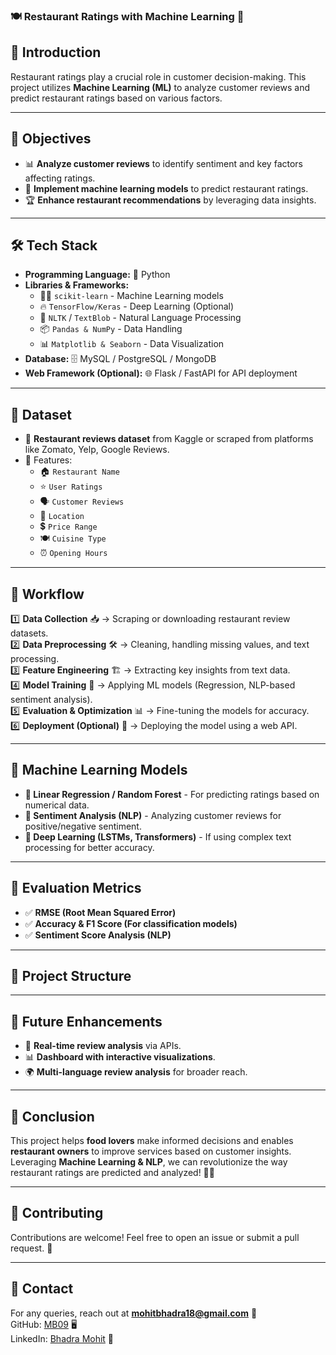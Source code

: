 ### 🍽️ Restaurant Ratings with Machine Learning 🤖

## 📌 Introduction
Restaurant ratings play a crucial role in customer decision-making. This project utilizes **Machine Learning (ML)** to analyze customer reviews and predict restaurant ratings based on various factors.

---

## 🎯 Objectives
- 📊 **Analyze customer reviews** to identify sentiment and key factors affecting ratings.
- 🤖 **Implement machine learning models** to predict restaurant ratings.
- 🏆 **Enhance restaurant recommendations** by leveraging data insights.

---

## 🛠️ Tech Stack
- **Programming Language:** 🐍 Python  
- **Libraries & Frameworks:**  
  - 🏋️‍♂️ `scikit-learn` - Machine Learning models  
  - 🔥 `TensorFlow/Keras` - Deep Learning (Optional)  
  - 📝 `NLTK` / `TextBlob` - Natural Language Processing  
  - 📦 `Pandas & NumPy` - Data Handling  
  - 📊 `Matplotlib & Seaborn` - Data Visualization  
- **Database:** 🗄️ MySQL / PostgreSQL / MongoDB  
- **Web Framework (Optional):** 🌐 Flask / FastAPI for API deployment  

---

## 📌 Dataset
- 🍛 **Restaurant reviews dataset** from Kaggle or scraped from platforms like Zomato, Yelp, Google Reviews.
- 📜 Features:
  - 🏠 `Restaurant Name`
  - ⭐ `User Ratings`
  - 🗣️ `Customer Reviews`
  - 📍 `Location`
  - 💲 `Price Range`
  - 🍽️ `Cuisine Type`
  - ⏰ `Opening Hours`
  
---

## 🔄 Workflow
1️⃣ **Data Collection** 📥 → Scraping or downloading restaurant review datasets.  
2️⃣ **Data Preprocessing** 🛠️ → Cleaning, handling missing values, and text processing.  
3️⃣ **Feature Engineering** 🏗️ → Extracting key insights from text data.  
4️⃣ **Model Training** 🤖 → Applying ML models (Regression, NLP-based sentiment analysis).  
5️⃣ **Evaluation & Optimization** 📊 → Fine-tuning the models for accuracy.  
6️⃣ **Deployment (Optional)** 🚀 → Deploying the model using a web API.  

---

## 🚀 Machine Learning Models
- **🔢 Linear Regression / Random Forest** - For predicting ratings based on numerical data.  
- **💬 Sentiment Analysis (NLP)** - Analyzing customer reviews for positive/negative sentiment.  
- **🎯 Deep Learning (LSTMs, Transformers)** - If using complex text processing for better accuracy.  

---

## 📌 Evaluation Metrics
- ✅ **RMSE (Root Mean Squared Error)**
- ✅ **Accuracy & F1 Score (For classification models)**
- ✅ **Sentiment Score Analysis (NLP)**

---

## 📂 Project Structure

---

## 🚀 Future Enhancements
- 📡 **Real-time review analysis** via APIs.
- 📊 **Dashboard with interactive visualizations**.
- 🌍 **Multi-language review analysis** for broader reach.

---

## 📜 Conclusion
This project helps **food lovers** make informed decisions and enables **restaurant owners** to improve services based on customer insights. Leveraging **Machine Learning & NLP**, we can revolutionize the way restaurant ratings are predicted and analyzed! 🚀✨

---

## 🤝 Contributing
Contributions are welcome! Feel free to open an issue or submit a pull request. 🙌

---

## 📧 Contact
For any queries, reach out at **mohitbhadra18@gmail.com** 📩  
GitHub: [MB09](https://github.com/BhadraMohit09) 🖥️  
LinkedIn: [Bhadra Mohit](https://linkedin.com/in/bhadramohit27) 💼  
